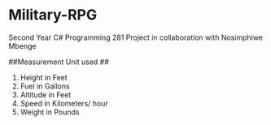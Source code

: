 # Military-RPG
Second Year C# Programming 281 Project in collaboration with Nosimphiwe Mbenge


##Measurement Unit used ##

1. Height in Feet 
2. Fuel in Gallons 
3. Altitude in Feet 
4. Speed in Kilometers/ hour
5. Weight in Pounds


